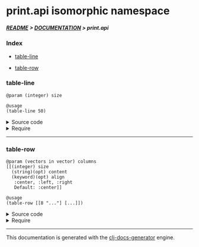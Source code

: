 
# print.api isomorphic namespace

##### [README](../../../README.md) > [DOCUMENTATION](../../COVER.md) > print.api

### Index

- [table-line](#table-line)

- [table-row](#table-row)

### table-line

```
@param (integer) size
```

```
@usage
(table-line 50)
```

<details>
<summary>Source code</summary>

```
(defn table-line
  [size]
  (as-> size % (string/multiply "-" %)
               (str "|" % "|")
               (println %)))
```

</details>

<details>
<summary>Require</summary>

```
(ns my-namespace (:require [print.api :refer [table-line]]))

(print.api/table-line ...)
(table-line           ...)
```

</details>

---

### table-row

```
@param (vectors in vector) columns
[[(integer) size
  (string)(opt) content
  (keyword)(opt) align
   :center, :left, :right
   Default: :center]]
```

```
@usage
(table-row [[8 "..."] [...]])
```

<details>
<summary>Source code</summary>

```
(defn table-row
  [columns]
  (letfn [(f [[size content align]]
             (let [space (- size (-> content str count))]
                  (case align :left  (cond (>  2 space) (str     content (string/multiply " " space))
                                           (<= 2 space) (str " " content (string/multiply " " (dec space))))
                              :right (cond (>  2 space) (str (string/multiply " " space)       content)
                                           (<= 2 space) (str (string/multiply " " (dec space)) content " "))
                                     (cond (even? space) (str (string/multiply " " (/ space 2))       content (string/multiply " " (/ space 2)))
                                           (odd?  space) (str (string/multiply " " (/ (dec space) 2)) content (string/multiply " " (/ (inc space) 2)))))))]
         (as-> columns % (vector/->items % f)
                         (string/join % "|")
                         (str "|" % "|")
                         (println %))))
```

</details>

<details>
<summary>Require</summary>

```
(ns my-namespace (:require [print.api :refer [table-row]]))

(print.api/table-row ...)
(table-row           ...)
```

</details>

---

This documentation is generated with the [clj-docs-generator](https://github.com/bithandshake/clj-docs-generator) engine.

